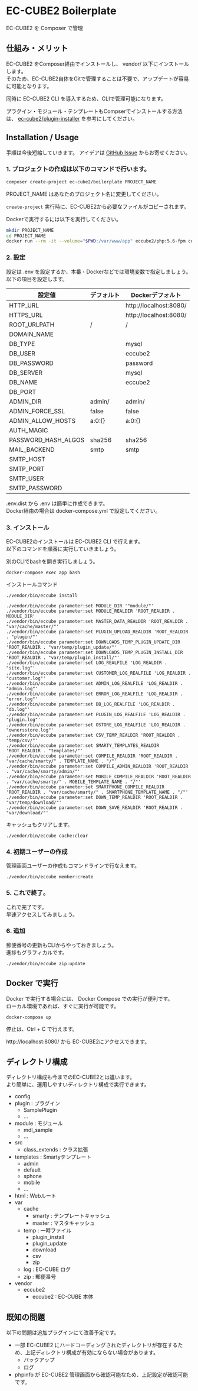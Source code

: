 # EC-CUBE2 Boilerplate

EC-CUBE2 を Composer で管理

## 仕組み・メリット

EC-CUBE2 をComposer経由でインストールし、 vendor/ 以下にインストールします。  
そのため、EC-CUBE2自体をGitで管理することは不要で、アップデートが容易に可能となります。

同時に EC-CUBE2 CLI を導入するため、CLIで管理可能になります。

プラグイン・モジュール・テンプレートもCompserでインストールする方法は、 [ec-cube2/plugin-installer](https://github.com/ec-cube2/plugin-installer) を参考にしてください。


## Installation / Usage

手順は今後短縮していきます。
アイデアは [GitHub Issue](https://github.com/ec-cube2/boilerplate/issues) からお寄せください。

### 1. プロジェクトの作成は以下のコマンドで行います。

```sh
composer create-project ec-cube2/boilerplate PROJECT_NAME
```

PROJECT_NAME はあなたのプロジェクト名に変更してください。

`create-project` 実行時に、EC-CUBE2から必要なファイルがコピーされます。


Dockerで実行するには以下を実行してください。

```sh
mkdir PROJECT_NAME
cd PROJECT_NAME
docker run --rm -it --volume="$PWD:/var/www/app" eccube2/php:5.6-fpm composer create-project ec-cube2/boilerplate .
```




### 2. 設定

設定は .env を設定するか、本番・Dockerなどでは環境変数で指定しましょう。  
以下の項目を設定します。

| 設定値 | デフォルト | Dockerデフォルト |
| --- | --- | --- |
| HTTP_URL |  | http://localhost:8080/ |
| HTTPS_URL |  | http://localhost:8080/ |
| ROOT_URLPATH | / | / |
| DOMAIN_NAME |  |  |
| DB_TYPE |  | mysql |
| DB_USER |  | eccube2 |
| DB_PASSWORD |  | password |
| DB_SERVER |  | mysql |
| DB_NAME |  | eccube2 |
| DB_PORT |  |  |
| ADMIN_DIR | admin/ | admin/ |
| ADMIN_FORCE_SSL | false | false |
| ADMIN_ALLOW_HOSTS | a:0:{} | a:0:{} |
| AUTH_MAGIC |  |  |
| PASSWORD_HASH_ALGOS | sha256 | sha256 |
| MAIL_BACKEND | smtp | smtp |
| SMTP_HOST |  |  |
| SMTP_PORT |  |  |
| SMTP_USER |  |  |
| SMTP_PASSWORD |  |  |

.env.dist から .env は簡単に作成できます。  
Docker経由の場合は docker-compose.yml で設定してください。

### 3. インストール

EC-CUBE2のインストールは EC-CUBE2 CLI で行えます。  
以下のコマンドを順番に実行していきましょう。

別のCLIでbashを開き実行しましょう。

```
docker-compose exec app bash
```

インストールコマンド

```
./vendor/bin/eccube install
```

```
./vendor/bin/eccube parameter:set MODULE_DIR '"module/"' 
./vendor/bin/eccube parameter:set MODULE_REALDIR 'ROOT_REALDIR . MODULE_DIR' 
./vendor/bin/eccube parameter:set MASTER_DATA_REALDIR 'ROOT_REALDIR . "var/cache/master/"' 
./vendor/bin/eccube parameter:set PLUGIN_UPLOAD_REALDIR 'ROOT_REALDIR . "plugin/"' 
./vendor/bin/eccube parameter:set DOWNLOADS_TEMP_PLUGIN_UPDATE_DIR 'ROOT_REALDIR . "var/temp/plugin_update/"' 
./vendor/bin/eccube parameter:set DOWNLOADS_TEMP_PLUGIN_INSTALL_DIR 'ROOT_REALDIR . "var/temp/plugin_install/"' 
./vendor/bin/eccube parameter:set LOG_REALFILE 'LOG_REALDIR . "site.log"' 
./vendor/bin/eccube parameter:set CUSTOMER_LOG_REALFILE 'LOG_REALDIR . "customer.log"' 
./vendor/bin/eccube parameter:set ADMIN_LOG_REALFILE 'LOG_REALDIR . "admin.log"' 
./vendor/bin/eccube parameter:set ERROR_LOG_REALFILE 'LOG_REALDIR . "error.log"' 
./vendor/bin/eccube parameter:set DB_LOG_REALFILE 'LOG_REALDIR . "db.log"' 
./vendor/bin/eccube parameter:set PLUGIN_LOG_REALFILE 'LOG_REALDIR . "plugin.log"' 
./vendor/bin/eccube parameter:set OSTORE_LOG_REALFILE 'LOG_REALDIR . "ownersstore.log"' 
./vendor/bin/eccube parameter:set CSV_TEMP_REALDIR 'ROOT_REALDIR . "temp/csv/"' 
./vendor/bin/eccube parameter:set SMARTY_TEMPLATES_REALDIR 'ROOT_REALDIR . "templates/"' 
./vendor/bin/eccube parameter:set COMPILE_REALDIR 'ROOT_REALDIR . "var/cache/smarty/" . TEMPLATE_NAME . "/"' 
./vendor/bin/eccube parameter:set COMPILE_ADMIN_REALDIR 'ROOT_REALDIR . "var/cache/smarty/admin/"' 
./vendor/bin/eccube parameter:set MOBILE_COMPILE_REALDIR 'ROOT_REALDIR . "var/cache/smarty/" . MOBILE_TEMPLATE_NAME . "/"' 
./vendor/bin/eccube parameter:set SMARTPHONE_COMPILE_REALDIR 'ROOT_REALDIR . "var/cache/smarty/" . SMARTPHONE_TEMPLATE_NAME . "/"' 
./vendor/bin/eccube parameter:set DOWN_TEMP_REALDIR 'ROOT_REALDIR . "var/temp/download/"' 
./vendor/bin/eccube parameter:set DOWN_SAVE_REALDIR 'ROOT_REALDIR . "var/download/"' 
```

キャッシュもクリアします。

```
./vendor/bin/eccube cache:clear
```

### 4. 初期ユーザーの作成

管理画面ユーザーの作成もコマンドラインで行なえます。

```
./vendor/bin/eccube member:create
```

### 5. これで終了。

これで完了です。  
早速アクセスしてみましょう。

### 6. 追加

郵便番号の更新もCLIからやっておきましょう。  
進捗もグラフィカルです。

```
./vendor/bin/eccube zip:update
```


## Docker で実行

Docker で実行する場合には、 Docker Compose での実行が便利です。  
ローカル環境であれば、すぐに実行が可能です。

```
docker-compose up
```

停止は、Ctrl + C で行えます。

http://localhost:8080/ から EC-CUBE2にアクセスできます。


## ディレクトリ構成

ディレクトリ構成も今までのEC-CUBE2とは違います。  
より簡単に、運用しやすいディレクトリ構成で実行できます。

- config
- plugin : プラグイン
    - SamplePlugin
    - ...
- module : モジュール
    - mdl_sample
    - ...
- src
    - class_extends : クラス拡張
- templates : Smartyテンプレート
    - admin
    - default
    - sphone
    - mobile
    - ...
- html : Webルート
- var
    - cache
        - smarty : テンプレートキャッシュ
        - master : マスタキャッシュ
    - temp : 一時ファイル
        - plugin_install
        - plugin_update
        - download
        - csv
        - zip 
    - log : EC-CUBE ログ
    - zip : 郵便番号
- vendor
    - eccube2
        - eccube2 : EC-CUBE 本体


## 既知の問題

以下の問題は追加プラグインにて改善予定です。

- 一部 EC-CUBE2 にハードコーディングされたディレクトリが存在するため、上記ディレクトリ構成が有効にならない場合があります。
    - バックアップ
    - ログ
- phpinfo が EC-CUBE2 管理画面から確認可能なため、上記設定が確認可能です。
